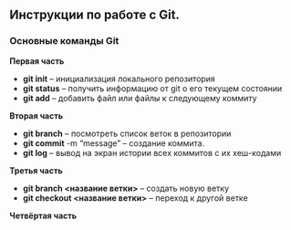 ## Инструкции по работе с Git.
### Основные команды Git

**Первая часть**
* __git init__ – инициализация локального репозитория
* __git status__ – получить информацию от git о его текущем состоянии
* __git add__ – добавить файл или файлы к следующему коммиту

**Вторая часть**
* __git branch__ – посмотреть список веток в репозитории
* __git commit__ -m “message” – создание коммита.
* __git log__ – вывод на экран истории всех коммитов с их хеш-кодами

**Третья часть**
* __git branch <название ветки>__ – создать новую ветку
* __git checkout <название ветки>__ – переход к другой ветке

**Четвёртая часть**
